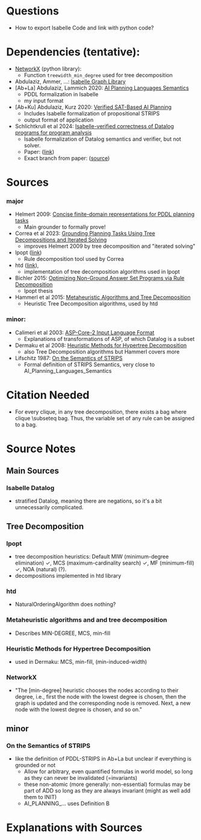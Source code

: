 # Questions
- How to export Isabelle Code and link with python code?
# Dependencies (tentative):
- [NetworkX](https://networkx.org/documentation/stable/reference/algorithms/generated/networkx.algorithms.approximation.treewidth.treewidth_min_degree.html) (python library):
	- Function `treewidth_min_degree` used for tree decomposition
- Abdulaziz, Ammer, ...: [Isabelle Graph Library](	https://github.com/mabdula/Isabelle-Graph-Library)
- [Ab+La] Abdulaziz, Lammich 2020: [AI Planning Languages Semantics](https://www.isa-afp.org/entries/AI_Planning_Languages_Semantics.html)
	- PDDL formalization in Isabelle
	- my input format
- [Ab+Ku] Abdulaziz, Kurz 2020: [Verified SAT-Based AI Planning ](https://www.isa-afp.org/entries/Verified_SAT_Based_AI_Planning.html) 
	- Includes Isabelle formalization of propositional STRIPS
	- output format of application
- Schlichtkrull et al 2024: [Isabelle-verified correctness of Datalog programs for program analysis](https://github.com/anderssch/LTS-formalization)
	- Isabelle formalization of Datalog semantics and verifier, but not solver.
	- Paper: ([link](https://people.cs.aau.dk/~andsch/SAC2024.pdf))
	- Exact branch from paper: ([source](https://github.com/anderssch/LTS-formalization/tree/SAC2023))

# Sources
### major
- Helmert 2009: [Concise finite-domain representations for PDDL planning tasks](https://www.sciencedirect.com/science/article/pii/S0004370208001926)
	- Main grounder to formally prove!
- Correa et al 2023: [Grounding Planning Tasks Using Tree Decompositions and Iterated Solving](https://ai.dmi.unibas.ch/papers/correa-et-al-icaps2023.pdf)
	- improves Helmert 2009 by tree decomposition and "iterated solving"
- lpopt ([link](https://dbai.tuwien.ac.at/proj/lpopt/))
	- Rule decomposition tool used by Correa
- htd ([link](https://github.com/mabseher/htd/releases/tag/v1.0.0-beta1)),
	- implementation of tree decomposition algorithms used in lpopt
- Bichler 2015: [Optimizing Non-Ground Answer Set Programs via Rule Decomposition](https://dbai.tuwien.ac.at/proj/lpopt/thesis.pdf)
	- lpopt thesis
- Hammerl et al 2015: [Metaheuristic Algorithms and Tree Decomposition](https://www.dbai.tuwien.ac.at/staff/musliu/TreeDecompChap.pdf)
	- Heuristic Tree Decomposition algorithms, used by htd
### minor:
- Calimeri et al 2003: [ASP-Core-2 Input Language Format](https://arxiv.org/pdf/1911.04326)
	- Explanations of transformations of ASP, of which Datalog is a subset
- Dermaku et al 2008: [Heuristic Methods for Hypertree Decomposition ]( https://link.springer.com/chapter/10.1007/978-3-540-88636-5_1)
	- also Tree Decomposition algorithms but Hammerl covers more
- Lifschitz 1987: [On the Semantics of STRIPS]( https://www.semanticscholar.org/paper/ON-THE-SEMANTICS-OF-STRIPS-Lifschitz/83eb0f04037344fde93b3213b790c7824ca09079)
	- Formal definition of STRIPS Semantics, very close to AI_Planning_Languages_Semantics


# Citation Needed
- For every clique, in any tree decomposition, there exists a bag where clique \subseteq bag. Thus, the variable set of any rule can be assigned to a bag.


# Source Notes
## Main Sources
### Isabelle Datalog
- stratified Datalog, meaning there are negations, so it's a bit unnecessarily complicated.
## Tree Decomposition
### lpopt
- tree decomposition heuristics: Default MIW (minimum-degree elimination) ✓, MCS (maximum-cardinality search) ✓, MF (minimum-fill) ✓, NOA (natural) (?).
- decompositions implemented in htd library
### htd
- NaturalOrderingAlgorithm does nothing?
### Metaheuristic algorithms and and tree decomposition
- Describes MIN-DEGREE, MCS, min-fill
### Heuristic Methods for Hypertree Decomposition
- used in Dermaku: MCS, min-fill, (min-induced-width)
### NetworkX
- "The [min-degree] heuristic chooses the nodes according to their degree, i.e., first the node with the lowest degree is chosen, then the graph is updated and the corresponding node is removed. Next, a new node with the lowest degree is chosen, and so on."

## minor
### On the Semantics of STRIPS
- like the definition of PDDL-STRIPS in Ab+La but unclear if everything is grounded or not
	- Allow for arbitrary, even quantified formulas in world model, so long as they can never be invalidated (=invariants)
	- these non-atomic (more generally: non-essential) formulas may be part of ADD so long as they are always invariant (might as well add them to INIT)
	- AI_PLANNING_... uses Definition B


# Explanations with Sources
